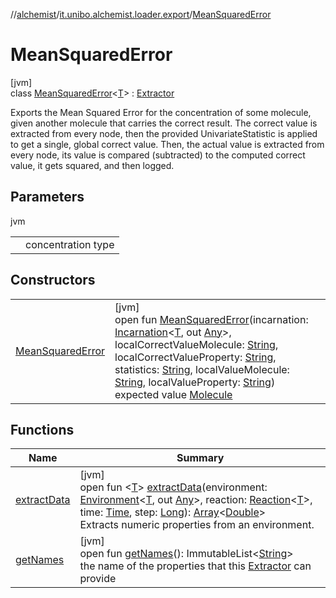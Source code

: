 //[alchemist](../../../index.md)/[it.unibo.alchemist.loader.export](../index.md)/[MeanSquaredError](index.md)

# MeanSquaredError

[jvm]\
class [MeanSquaredError](index.md)<[T](index.md)> : [Extractor](../-extractor/index.md)

Exports the Mean Squared Error for the concentration of some molecule, given another molecule that carries the correct result. The correct value is extracted from every node, then the provided UnivariateStatistic is applied to get a single, global correct value. Then, the actual value is extracted from every node, its value is compared (subtracted) to the computed correct value, it gets squared, and then logged.

## Parameters

jvm

| | |
|---|---|
| <T> | concentration type |

## Constructors

| | |
|---|---|
| [MeanSquaredError](-mean-squared-error.md) | [jvm]<br>open fun [MeanSquaredError](-mean-squared-error.md)(incarnation: [Incarnation](../../it.unibo.alchemist.model.interfaces/-incarnation/index.md)<[T](../../it.unibo.alchemist.loader.deployments/-deployment/get-associated-linking-rule.md), out [Any](https://kotlinlang.org/api/latest/jvm/stdlib/kotlin/-any/index.html)>, localCorrectValueMolecule: [String](https://docs.oracle.com/javase/8/docs/api/java/lang/String.html), localCorrectValueProperty: [String](https://docs.oracle.com/javase/8/docs/api/java/lang/String.html), statistics: [String](https://docs.oracle.com/javase/8/docs/api/java/lang/String.html), localValueMolecule: [String](https://docs.oracle.com/javase/8/docs/api/java/lang/String.html), localValueProperty: [String](https://docs.oracle.com/javase/8/docs/api/java/lang/String.html))<br>expected value [Molecule](../../it.unibo.alchemist.model.interfaces/-molecule/index.md) |

## Functions

| Name | Summary |
|---|---|
| [extractData](extract-data.md) | [jvm]<br>open fun <[T](extract-data.md)> [extractData](extract-data.md)(environment: [Environment](../../it.unibo.alchemist.model.interfaces/-environment/index.md)<[T](../../it.unibo.alchemist.loader.deployments/-deployment/get-associated-linking-rule.md), out [Any](https://kotlinlang.org/api/latest/jvm/stdlib/kotlin/-any/index.html)>, reaction: [Reaction](../../it.unibo.alchemist.model.interfaces/-reaction/index.md)<[T](../../it.unibo.alchemist.loader.deployments/-deployment/get-associated-linking-rule.md)>, time: [Time](../../it.unibo.alchemist.model.interfaces/-time/index.md), step: [Long](https://kotlinlang.org/api/latest/jvm/stdlib/kotlin/-long/index.html)): [Array](https://kotlinlang.org/api/latest/jvm/stdlib/kotlin/-array/index.html)<[Double](https://kotlinlang.org/api/latest/jvm/stdlib/kotlin/-double/index.html)><br>Extracts numeric properties from an environment. |
| [getNames](get-names.md) | [jvm]<br>open fun [getNames](get-names.md)(): ImmutableList<[String](https://docs.oracle.com/javase/8/docs/api/java/lang/String.html)><br>the name of the properties that this [Extractor](../-extractor/index.md) can provide |
